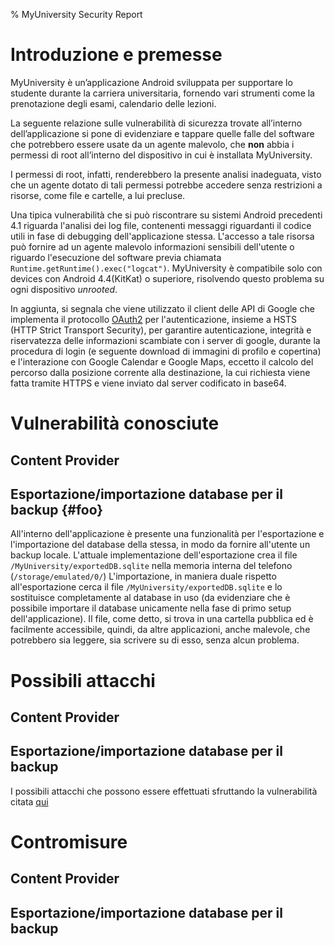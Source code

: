 % MyUniversity Security Report

# Introduzione e premesse

MyUniversity è un’applicazione Android sviluppata per supportare lo studente
durante la carriera universitaria, fornendo vari strumenti come la prenotazione
degli esami, calendario delle lezioni.

La seguente relazione sulle vulnerabilità di sicurezza trovate all’interno
dell’applicazione si pone di evidenziare e tappare quelle falle del software che
potrebbero essere usate da un agente malevolo, che **non** abbia i permessi di
root all’interno del dispositivo in cui è installata MyUniversity.

I permessi di root, infatti, renderebbero la presente analisi inadeguata, visto
che un agente dotato di tali permessi potrebbe accedere senza restrizioni a
risorse, come file e cartelle, a lui precluse.

Una tipica vulnerabilità che si può riscontrare su sistemi Android precedenti 4.1 riguarda l'analisi dei log file, contenenti messaggi riguardanti il codice utili in fase di debugging dell'applicazione stessa. L'accesso a tale risorsa può fornire ad un agente malevolo informazioni sensibili dell'utente o riguardo l'esecuzione del software previa chiamata `Runtime.getRuntime().exec("logcat")`. 
MyUniversity è compatibile solo con devices con Android 4.4(KitKat) o superiore, risolvendo questo problema su ogni dispositivo *unrooted*.  

In aggiunta, si segnala che viene utilizzato il client delle API di Google che implementa il protocollo [OAuth2](https://tools.ietf.org/html/rfc6749) per l'autenticazione, 
insieme a HSTS (HTTP Strict Transport Security), per garantire autenticazione, integrità e riservatezza delle informazioni scambiate con i server di google, durante la
procedura di login (e seguente download di immagini di profilo e copertina) e l'interazione con Google Calendar e Google Maps, 
eccetto il calcolo del percorso dalla posizione corrente alla destinazione, la cui richiesta viene fatta tramite HTTPS e viene inviato dal server codificato in base64.


# Vulnerabilità conosciute

## Content Provider

## Esportazione/importazione database per il backup {#foo}

All'interno dell'applicazione è presente una funzionalità per l'esportazione e l'importazione del database della stessa, in modo da fornire all'utente un backup locale. L'attuale implementazione dell'esportazione
crea il file `/MyUniversity/exportedDB.sqlite` nella memoria interna del telefono (`/storage/emulated/0/`) L'importazione, in maniera duale rispetto
all'esportazione cerca il file `/MyUniversity/exportedDB.sqlite` e lo sostituisce completamente al database in uso (da evidenziare che è possibile importare il database unicamente nella fase di primo setup dell'applicazione).
Il file, come detto, si trova in una cartella pubblica ed è facilmente accessibile, quindi, da altre applicazioni, anche malevole, che potrebbero sia leggere, sia scrivere su di esso, senza alcun problema. 

# Possibili attacchi

## Content Provider

## Esportazione/importazione database per il backup

I possibili attacchi che possono essere effettuati sfruttando la vulnerabilità citata [qui](#foo)

# Contromisure

## Content Provider

## Esportazione/importazione database per il backup



